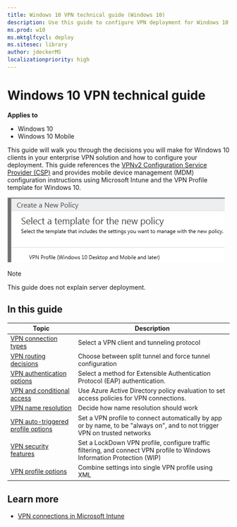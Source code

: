 ```yaml
---
title: Windows 10 VPN technical guide (Windows 10)
description: Use this guide to configure VPN deployment for Windows 10.
ms.prod: w10
ms.mktglfcycl: deploy
ms.sitesec: library
author: jdeckerMS
localizationpriority: high
---
```


# Windows 10 VPN technical guide


**Applies to**

- Windows 10
- Windows 10 Mobile

This guide will walk you through the decisions you will make for Windows 10 clients in your enterprise VPN solution and how to configure your deployment. This guide references the [VPNv2 Configuration Service Provider (CSP)](https://msdn.microsoft.com/en-us/library/windows/hardware/dn914776.aspx) and provides mobile device management (MDM) configuration instructions using Microsoft Intune and the VPN Profile template for Windows 10.

![Intune VPN policy template](images/vpn-intune-policy.png)

>[!NOTE]
>This guide does not explain server deployment.  

## In this guide

| Topic | Description  |
| --- | --- |
| [VPN connection types](vpn-connection-type.md) | Select a VPN client and tunneling protocol |
| [VPN routing decisions](vpn-routing.md)  | Choose between split tunnel and force tunnel configuration |
| [VPN authentication options](vpn-authentication.md)  | Select a method for Extensible Authentication Protocol (EAP) authentication. |
| [VPN and conditional access](vpn-conditional-access.md)  | Use Azure Active Directory policy evaluation to set access policies for VPN connections. |
| [VPN name resolution](vpn-name-resolution.md)  | Decide how name resolution should work |
| [VPN auto-triggered profile options](vpn-auto-trigger-profile.md)  | Set a VPN profile to connect automatically by app or by name, to be "always on", and to not trigger VPN on trusted networks |
| [VPN security features](vpn-security-features.md)  | Set a LockDown VPN profile, configure traffic filtering, and connect VPN profile to Windows Information Protection (WIP) |
| [VPN profile options](vpn-profile-options.md)  | Combine settings into single VPN profile using XML |


## Learn more

- [VPN connections in Microsoft Intune](https://docs.microsoft.com/intune/deploy-use/vpn-connections-in-microsoft-intune)



